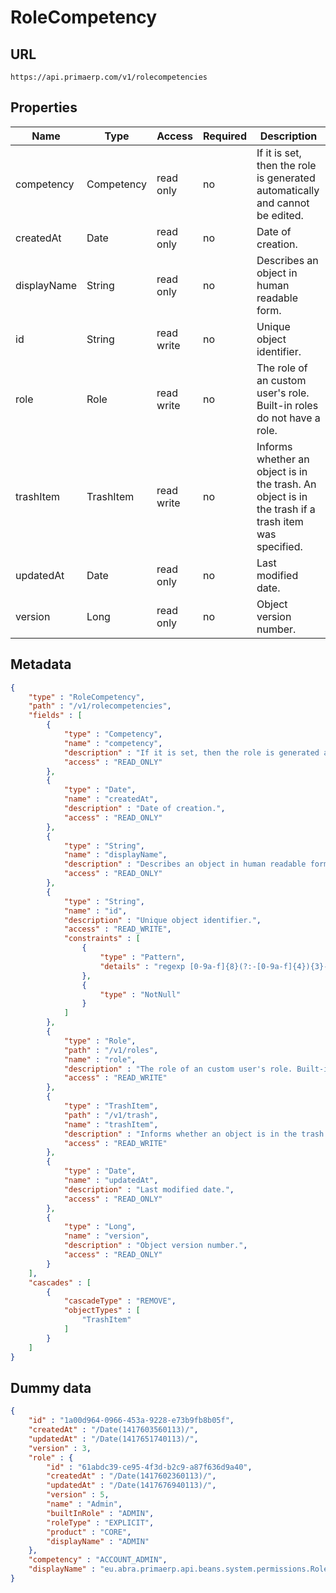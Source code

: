 RoleCompetency
==

## URL

	https://api.primaerp.com/v1/rolecompetencies

## Properties

| Name        | Type       | Access     | Required                                                               | Description                                                                                         |
|-------------|------------|------------|------------------------------------------------------------------------|-----------------------------------------------------------------------------------------------------|
| competency  | Competency | read only  | no                                                                     | If it is set, then the role is generated automatically and cannot be edited.                        |
| createdAt   | Date       | read only  | no                                                                     | Date of creation.                                                                                   |
| displayName | String     | read only  | no                                                                     | Describes an object in human readable form.                                                         |
| id          | String     | read write | no                                                                     | Unique object identifier.                                                                           |
| role        | Role       | read write | no                                                                     | The role of an custom user's role. Built-in roles do not have a role.                               |
| trashItem   | TrashItem  | read write | no                                                                     | Informs whether an object is in the trash. An object is in the trash if a trash item was specified. |
| updatedAt   | Date       | read only  | no                                                                     | Last modified date.                                                                                 |
| version     | Long       | read only  | no                                                                     | Object version number.                                                                              |

## Metadata

```JSON
{
	"type" : "RoleCompetency",
	"path" : "/v1/rolecompetencies",
	"fields" : [
		{
			"type" : "Competency",
			"name" : "competency",
			"description" : "If it is set, then the role is generated automatically and cannot be edited.",
			"access" : "READ_ONLY"
		},
		{
			"type" : "Date",
			"name" : "createdAt",
			"description" : "Date of creation.",
			"access" : "READ_ONLY"
		},
		{
			"type" : "String",
			"name" : "displayName",
			"description" : "Describes an object in human readable form.",
			"access" : "READ_ONLY"
		},
		{
			"type" : "String",
			"name" : "id",
			"description" : "Unique object identifier.",
			"access" : "READ_WRITE",
			"constraints" : [
				{
					"type" : "Pattern",
					"details" : "regexp [0-9a-f]{8}(?:-[0-9a-f]{4}){3}-[0-9a-f]{12}"
				},
				{
					"type" : "NotNull"
				}
			]
		},
		{
			"type" : "Role",
			"path" : "/v1/roles",
			"name" : "role",
			"description" : "The role of an custom user's role. Built-in roles do not have a role.",
			"access" : "READ_WRITE"
		},
		{
			"type" : "TrashItem",
			"path" : "/v1/trash",
			"name" : "trashItem",
			"description" : "Informs whether an object is in the trash. An object is in the trash if a trash item was specified.",
			"access" : "READ_WRITE"
		},
		{
			"type" : "Date",
			"name" : "updatedAt",
			"description" : "Last modified date.",
			"access" : "READ_ONLY"
		},
		{
			"type" : "Long",
			"name" : "version",
			"description" : "Object version number.",
			"access" : "READ_ONLY"
		}
	],
	"cascades" : [
		{
			"cascadeType" : "REMOVE",
			"objectTypes" : [
				"TrashItem"
			]
		}
	]
}
```

## Dummy data

```JSON
{
	"id" : "1a00d964-0966-453a-9228-e73b9fb8b05f",
	"createdAt" : "/Date(1417603560113)/",
	"updatedAt" : "/Date(1417651740113)/",
	"version" : 3,
	"role" : {
		"id" : "61abdc39-ce95-4f3d-b2c9-a87f636d9a40",
		"createdAt" : "/Date(1417602360113)/",
		"updatedAt" : "/Date(1417676940113)/",
		"version" : 5,
		"name" : "Admin",
		"builtInRole" : "ADMIN",
		"roleType" : "EXPLICIT",
		"product" : "CORE",
		"displayName" : "ADMIN"
	},
	"competency" : "ACCOUNT_ADMIN",
	"displayName" : "eu.abra.primaerp.api.beans.system.permissions.Role@431649ad[name=Admin,builtInRole=ADMIN,roleType=EXPLICIT,product=CORE,id=61abdc39-ce95-4f3d-b2c9-a87f636d9a40,tenantId=<null>,trashItem=<null>,createdAt=Wed Dec 03 11:26:00 CET 2014,updatedAt=Thu Dec 04 08:09:00 CET 2014,version=5][ACCOUNT_ADMIN]"
}
```
